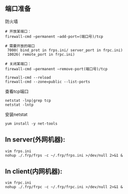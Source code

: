 
## 端口准备

防火墙

    # 开放某端口：
    firewall-cmd –permanent –add-port=(端口号)/tcp
    
    # 需要开放的端口
     7000( bind_prot in frps.ini/ server_port in frpc.ini)
     10026( remote_port in frpc.ini)
    
    # 关闭某端口：
    firewall-cmd –permanent –remove-port(端口号)/tcp
    
    firewall-cmd --reload
    firewall-cmd --zone=public --list-ports
    
查看tcp端口
    
    netstat -lnp|grep tcp
    netstat -lntp
    
安装netstat

    yum install -y net-tools

## In server(外网机器):
    
    vim frps.ini
    nohup ./.frp/frps -c ~/.frp/frps.ini >/dev/null 2>&1 &

## In client(内网机器):
    
    vim frpc.ini
    nohup ./.frp/frpc -c ~/.frp/frpc.ini >/dev/null 2>&1 &
